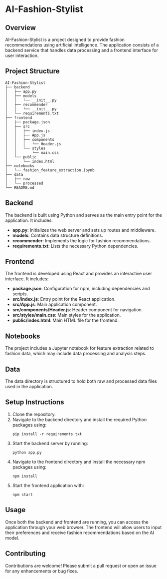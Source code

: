# AI-Fashion-Stylist

## Overview
AI-Fashion-Stylist is a project designed to provide fashion recommendations using artificial intelligence. The application consists of a backend service that handles data processing and a frontend interface for user interaction.

## Project Structure
```
AI-Fashion-Stylist
├── backend
│   ├── app.py
│   ├── models
│   │   └── __init__.py
│   ├── recommender
│   │   └── __init__.py
│   └── requirements.txt
├── frontend
│   ├── package.json
│   ├── src
│   │   ├── index.js
│   │   ├── App.js
│   │   ├── components
│   │   │   └── Header.js
│   │   └── styles
│   │       └── main.css
│   └── public
│       └── index.html
├── notebooks
│   └── fashion_feature_extraction.ipynb
├── data
│   ├── raw
│   └── processed
└── README.md
```

## Backend
The backend is built using Python and serves as the main entry point for the application. It includes:
- **app.py**: Initializes the web server and sets up routes and middleware.
- **models**: Contains data structure definitions.
- **recommender**: Implements the logic for fashion recommendations.
- **requirements.txt**: Lists the necessary Python dependencies.

## Frontend
The frontend is developed using React and provides an interactive user interface. It includes:
- **package.json**: Configuration for npm, including dependencies and scripts.
- **src/index.js**: Entry point for the React application.
- **src/App.js**: Main application component.
- **src/components/Header.js**: Header component for navigation.
- **src/styles/main.css**: Main styles for the application.
- **public/index.html**: Main HTML file for the frontend.

## Notebooks
The project includes a Jupyter notebook for feature extraction related to fashion data, which may include data processing and analysis steps.

## Data
The data directory is structured to hold both raw and processed data files used in the application.

## Setup Instructions
1. Clone the repository.
2. Navigate to the backend directory and install the required Python packages using:
   ```
   pip install -r requirements.txt
   ```
3. Start the backend server by running:
   ```
   python app.py
   ```
4. Navigate to the frontend directory and install the necessary npm packages using:
   ```
   npm install
   ```
5. Start the frontend application with:
   ```
   npm start
   ```

## Usage
Once both the backend and frontend are running, you can access the application through your web browser. The frontend will allow users to input their preferences and receive fashion recommendations based on the AI model.

## Contributing
Contributions are welcome! Please submit a pull request or open an issue for any enhancements or bug fixes.